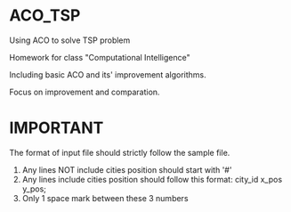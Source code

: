 # ACO_TSP
Using ACO to solve TSP problem

Homework for class "Computational Intelligence"

Including basic ACO and its' improvement algorithms.

Focus on improvement and comparation.

# IMPORTANT
The format of input file should strictly follow the sample file.
1. Any lines NOT include cities position should start with '#'
2. Any lines include cities position should follow this format: city_id x_pos y_pos;
3. Only 1 space mark between these 3 numbers
